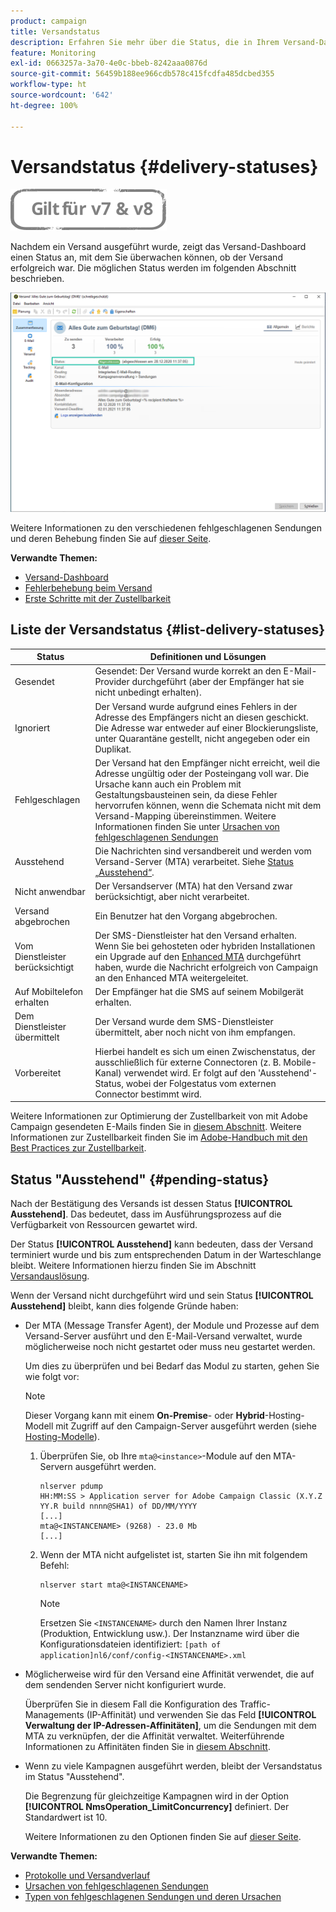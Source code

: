 ```yaml
---
product: campaign
title: Versandstatus
description: Erfahren Sie mehr über die Status, die in Ihrem Versand-Dashboard verfügbar sind
feature: Monitoring
exl-id: 0663257a-3a70-4e0c-bbeb-8242aaa0876d
source-git-commit: 56459b188ee966cdb578c415fcdfa485dcbed355
workflow-type: ht
source-wordcount: '642'
ht-degree: 100%

---
```


# Versandstatus {#delivery-statuses}

![](../../assets/common.svg)

<!--ajouter intro 

ajouter screenshot -->

Nachdem ein Versand ausgeführt wurde, zeigt das Versand-Dashboard einen Status an, mit dem Sie überwachen können, ob der Versand erfolgreich war. Die möglichen Status werden im folgenden Abschnitt beschrieben.

![](assets/delivery-status.png)

Weitere Informationen zu den verschiedenen fehlgeschlagenen Sendungen und deren Behebung finden Sie auf [dieser Seite](understanding-delivery-failures.md).

**Verwandte Themen:**

* [Versand-Dashboard](delivery-dashboard.md)
* [Fehlerbehebung beim Versand](delivery-troubleshooting.md)
* [Erste Schritte mit der Zustellbarkeit](about-deliverability.md)

## Liste der Versandstatus {#list-delivery-statuses}

<table> 
 <thead> 
  <tr> 
   <th> Status<br /> </th> 
   <th> Definitionen und Lösungen<br /> </th> 
  </tr> 
 </thead> 
 <tbody> 
  <tr> 
   <td> Gesendet<br /> </td> 
   <td> Gesendet: Der Versand wurde korrekt an den E-Mail-Provider durchgeführt (aber der Empfänger hat sie nicht unbedingt erhalten).<br /> </td> 
  </tr> 
  <tr> 
   <td> Ignoriert<br /> </td> 
   <td> Der Versand wurde aufgrund eines Fehlers in der Adresse des Empfängers nicht an diesen geschickt. Die Adresse war entweder auf einer Blockierungsliste, unter Quarantäne gestellt, nicht angegeben oder ein Duplikat. <br /> </td> 
  </tr> 
  <tr> 
   <td> Fehlgeschlagen<br /> </td> 
   <td> Der Versand hat den Empfänger nicht erreicht, weil die Adresse ungültig oder der Posteingang voll war. Die Ursache kann auch ein Problem mit Gestaltungsbausteinen sein, da diese Fehler hervorrufen können, wenn die Schemata nicht mit dem Versand-Mapping übereinstimmen. Weitere Informationen finden Sie unter <a href="understanding-delivery-failures.md" target="_blank">Ursachen von fehlgeschlagenen Sendungen</a><br /> </td> 
  </tr>
  <tr> 
   <td> Ausstehend<br /> </td> 
   <td> Die Nachrichten sind versandbereit und werden vom Versand-Server (MTA) verarbeitet. Siehe <a href="#pending-status" target="_blank">Status „Ausstehend“</a>.<br /> </td> 
  </tr> 
  <tr> 
   <td> Nicht anwendbar<br /> </td> 
   <td> Der Versandserver (MTA) hat den Versand zwar berücksichtigt, aber nicht verarbeitet.<br /> </td> 
  </tr>  
  <tr> 
   <td> Versand abgebrochen<br /> </td> 
   <td> Ein Benutzer hat den Vorgang abgebrochen.<br /> </td> 
  </tr> 
  <tr> 
   <td> Vom Dienstleister berücksichtigt<br /> </td> 
   <td> Der SMS-Dienstleister hat den Versand erhalten.<br /> Wenn Sie bei gehosteten oder hybriden Installationen ein Upgrade auf den <a href="sending-with-enhanced-mta.md" target="_blank">Enhanced MTA</a> durchgeführt haben, wurde die Nachricht erfolgreich von Campaign an den Enhanced MTA weitergeleitet.</td> 
  </tr> 
  <tr> 
   <td> Auf Mobiltelefon erhalten<br /> </td> 
   <td> Der Empfänger hat die SMS auf seinem Mobilgerät erhalten.<br /> </td> 
  </tr>
  <tr> 
   <td> Dem Dienstleister übermittelt<br /> </td> 
   <td> Der Versand wurde dem SMS-Dienstleister übermittelt, aber noch nicht von ihm empfangen.<br />
   </td> 
  </tr> 
  <tr> 
   <td> Vorbereitet<br /> </td> 
   <td> Hierbei handelt es sich um einen Zwischenstatus, der ausschließlich für externe Connectoren (z. B. Mobile-Kanal) verwendet wird. Er folgt auf den 'Ausstehend'-Status, wobei der Folgestatus vom externen Connector bestimmt wird.<br /> </td> 
  </tr> 
 </tbody> 
</table>

Weitere Informationen zur Optimierung der Zustellbarkeit von mit Adobe Campaign gesendeten E-Mails finden Sie in [diesem Abschnitt](about-deliverability.md). Weitere Informationen zur Zustellbarkeit finden Sie im [Adobe-Handbuch mit den Best Practices zur Zustellbarkeit](https://experienceleague.adobe.com/docs/deliverability-learn/deliverability-best-practice-guide/introduction.html?lang=de).

## Status &quot;Ausstehend&quot; {#pending-status}

Nach der Bestätigung des Versands ist dessen Status **[!UICONTROL Ausstehend]**. Das bedeutet, dass im Ausführungsprozess auf die Verfügbarkeit von Ressourcen gewartet wird.

Der Status **[!UICONTROL Ausstehend]** kann bedeuten, dass der Versand terminiert wurde und bis zum entsprechenden Datum in der Warteschlange bleibt. Weitere Informationen hierzu finden Sie im Abschnitt [Versandauslösung](steps-sending-the-delivery.md#scheduling-the-delivery-sending).

Wenn der Versand nicht durchgeführt wird und sein Status **[!UICONTROL Ausstehend]** bleibt, kann dies folgende Gründe haben:

* Der MTA (Message Transfer Agent), der Module und Prozesse auf dem Versand-Server ausführt und den E-Mail-Versand verwaltet, wurde möglicherweise noch nicht gestartet oder muss neu gestartet werden.

   Um dies zu überprüfen und bei Bedarf das Modul zu starten, gehen Sie wie folgt vor:

   >[!NOTE]
   >
   >Dieser Vorgang kann mit einem **On-Premise**- oder **Hybrid**-Hosting-Modell mit Zugriff auf den Campaign-Server ausgeführt werden (siehe [Hosting-Modelle](../../installation/using/hosting-models.md)).

   1. Überprüfen Sie, ob Ihre `mta@<instance>`-Module auf den MTA-Servern ausgeführt werden.

      ```
      nlserver pdump
      HH:MM:SS > Application server for Adobe Campaign Classic (X.Y.Z YY.R build nnnn@SHA1) of DD/MM/YYYY
      [...]
      mta@<INSTANCENAME> (9268) - 23.0 Mb
      [...]
      ```

   1. Wenn der MTA nicht aufgelistet ist, starten Sie ihn mit folgendem Befehl:

      ```
      nlserver start mta@<INSTANCENAME>
      ```

      >[!NOTE]
      >
      >Ersetzen Sie `<INSTANCENAME>` durch den Namen Ihrer Instanz (Produktion, Entwicklung usw.). Der Instanzname wird über die Konfigurationsdateien identifiziert: `[path of application]nl6/conf/config-<INSTANCENAME>.xml`

* Möglicherweise wird für den Versand eine Affinität verwendet, die auf dem sendenden Server nicht konfiguriert wurde.

   Überprüfen Sie in diesem Fall die Konfiguration des Traffic-Managements (IP-Affinität) und verwenden Sie das Feld **[!UICONTROL Verwaltung der IP-Adressen-Affinitäten]**, um die Sendungen mit dem MTA zu verknüpfen, der die Affinität verwaltet. Weiterführende Informationen zu Affinitäten finden Sie in [diesem Abschnitt](../../installation/using/configure-delivery-settings.md).

* Wenn zu viele Kampagnen ausgeführt werden, bleibt der Versandstatus im Status &quot;Ausstehend&quot;.

   Die Begrenzung für gleichzeitige Kampagnen wird in der Option **[!UICONTROL NmsOperation_LimitConcurrency]** definiert. Der Standardwert ist 10.

   Weitere Informationen zu den Optionen finden Sie auf [dieser Seite](../../installation/using/configuring-campaign-options.md).


**Verwandte Themen:**

* [Protokolle und Versandverlauf](#delivery-logs-and-history)
* [Ursachen von fehlgeschlagenen Sendungen](understanding-delivery-failures.md)
* [Typen von fehlgeschlagenen Sendungen und deren Ursachen](understanding-delivery-failures.md#delivery-failure-types-and-reasons)
